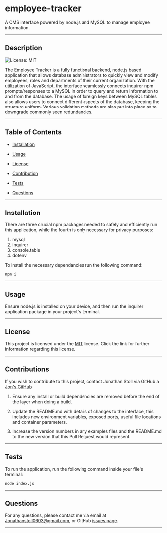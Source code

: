 # employee-tracker
A CMS interface powered by node.js and MySQL to manage employee information.

---
    
## Description
    
![License: MIT](https://img.shields.io/badge/License-MIT-yellow.svg)

The Employee Tracker is a fully functional backend, node.js based application that allows database administrators to quickly view and modify employees, roles and departments of their current organization. With the utilization of JavaScript, the interface seamlessly connects inquirer npm prompts/responses to a MySQL in order to query and return information to and from the database. The usage of foreign keys between MySQL tables also allows users to connect different aspects of the database, keeping the structure uniform. Various validation methods are also put into place as to downgrade commonly seen redundancies.

---
    
## Table of Contents
    
* [Installation](#installation)
    
* [Usage](#usage)
    
* [License](#license)
    
* [Contribution](#contribution)
    
* [Tests](#tests)
    
* [Questions](#questions)
    
---
    
## Installation

There are three crucial npm packages needed to safely and efficiently run this application, while the fourth is only necessary for privacy purposes: 

1. mysql
2. inquirer 
3. console.table
4. dotenv

To install the necessary dependancies run the following command:
    
```
npm i
```

---
    
## Usage
    
Ensure node.js is installed on your device, and then run the inquirer application package in your project's terminal.

---
    
## License

This project is licensed under the [MIT](https://opensource.org/licenses/MIT) license. Click the link for further information regarding this license. 

---

## Contributions
    
If you wish to contribute to this project, contact Jonathan Stoll via GitHub a [Jon's GitHub](https://github.com/jonathanstoll0603)

1. Ensure any install or build dependencies are removed before the end of the layer when doing a build.

2. Update the README.md with details of changes to the interface, this includes new environment variables, exposed ports, useful file locations and container parameters.

3. Increase the version numbers in any examples files and the README.md to the new version that this Pull Request would represent. 

---
    
## Tests
    
To run the application, run the following command inside your file's terminal:
    
```
node index.js
```
    
---
    
## Questions
    
For any questions, please contact me via email at Jonathanstoll0603@gmail.com, or GitHub [issues page](https://github.com/jonathanstoll0603/readme-generator/issues).
    
---   